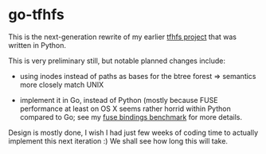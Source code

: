# go-tfhfs #

This is the next-generation rewrite of my earlier
[tfhfs project](https://github.com/fingon/tfhfs) that was written in
Python.

This is very preliminary still, but notable planned changes include:

* using inodes instead of paths as bases for the btree forest => semantics
more closely match UNIX

* implement it in Go, instead of Python (mostly because FUSE performance at
  least on OS X seems rather horrid within Python compared to Go; see my
  [fuse bindings benchmark](https://github.com/fingon/fuse-binding-test) for more details.

Design is mostly done, I wish I had just few weeks of coding time to
actually implement this next iteration :) We shall see how long this will
take. 
